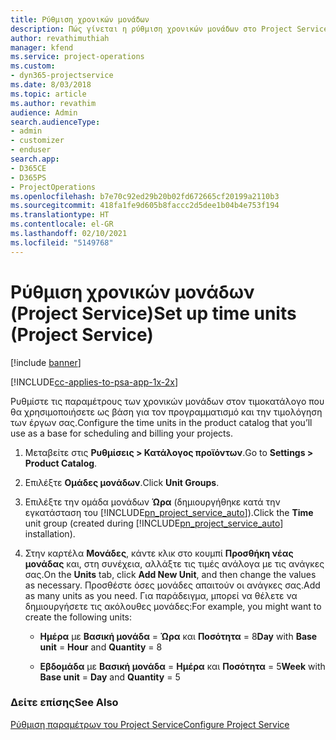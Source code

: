 ```yaml
---
title: Ρύθμιση χρονικών μονάδων
description: Πώς γίνεται η ρύθμιση χρονικών μονάδων στο Project Service
author: revathimuthiah
manager: kfend
ms.service: project-operations
ms.custom:
- dyn365-projectservice
ms.date: 8/03/2018
ms.topic: article
ms.author: revathim
audience: Admin
search.audienceType:
- admin
- customizer
- enduser
search.app:
- D365CE
- D365PS
- ProjectOperations
ms.openlocfilehash: b7e70c92ed29b20b02fd672665cf20199a2110b3
ms.sourcegitcommit: 418fa1fe9d605b8faccc2d5dee1b04b4e753f194
ms.translationtype: HT
ms.contentlocale: el-GR
ms.lasthandoff: 02/10/2021
ms.locfileid: "5149768"
---
```

# <a name="set-up-time-units-project-service"></a><span data-ttu-id="addc4-103">Ρύθμιση χρονικών μονάδων (Project Service)</span><span class="sxs-lookup"><span data-stu-id="addc4-103">Set up time units (Project Service)</span></span>

[!include [banner](../includes/psa-now-project-operations.md)]

[!INCLUDE[cc-applies-to-psa-app-1x-2x](../includes/cc-applies-to-psa-app-1x-2x.md)]

<span data-ttu-id="addc4-104">Ρυθμίστε τις παραμέτρους των χρονικών μονάδων στον τιμοκατάλογο που θα χρησιμοποιήσετε ως βάση για τον προγραμματισμό και την τιμολόγηση των έργων σας.</span><span class="sxs-lookup"><span data-stu-id="addc4-104">Configure the time units in the product catalog that you’ll use as a base for scheduling and billing your projects.</span></span>  
  
1. <span data-ttu-id="addc4-105">Μεταβείτε στις **Ρυθμίσεις > Κατάλογος προϊόντων**.</span><span class="sxs-lookup"><span data-stu-id="addc4-105">Go to **Settings > Product Catalog**.</span></span>  
  
2. <span data-ttu-id="addc4-106">Επιλέξτε **Ομάδες μονάδων**.</span><span class="sxs-lookup"><span data-stu-id="addc4-106">Click **Unit Groups**.</span></span>  
  
3. <span data-ttu-id="addc4-107">Επιλέξτε την ομάδα μονάδων **Ώρα** (δημιουργήθηκε κατά την εγκατάσταση του [!INCLUDE[pn_project_service_auto](../includes/pn-project-service-auto.md)]).</span><span class="sxs-lookup"><span data-stu-id="addc4-107">Click the **Time** unit group (created during [!INCLUDE[pn_project_service_auto](../includes/pn-project-service-auto.md)] installation).</span></span>  
  
4. <span data-ttu-id="addc4-108">Στην καρτέλα **Μονάδες**, κάντε κλικ στο κουμπί **Προσθήκη νέας μονάδας** και, στη συνέχεια, αλλάξτε τις τιμές ανάλογα με τις ανάγκες σας.</span><span class="sxs-lookup"><span data-stu-id="addc4-108">On the **Units** tab, click **Add New Unit**, and then change the values as necessary.</span></span> <span data-ttu-id="addc4-109">Προσθέστε όσες μονάδες απαιτούν οι ανάγκες σας.</span><span class="sxs-lookup"><span data-stu-id="addc4-109">Add as many units as you need.</span></span> <span data-ttu-id="addc4-110">Για παράδειγμα, μπορεί να θέλετε να δημιουργήσετε τις ακόλουθες μονάδες:</span><span class="sxs-lookup"><span data-stu-id="addc4-110">For example, you might want to create the following units:</span></span>  
  
   - <span data-ttu-id="addc4-111">**Ημέρα** με **Βασική μονάδα** = **Ώρα** και **Ποσότητα** = 8</span><span class="sxs-lookup"><span data-stu-id="addc4-111">**Day** with **Base unit** = **Hour** and **Quantity** = 8</span></span>  
  
   - <span data-ttu-id="addc4-112">**Εβδομάδα** με **Βασική μονάδα** = **Ημέρα** και **Ποσότητα** = 5</span><span class="sxs-lookup"><span data-stu-id="addc4-112">**Week** with **Base unit** = **Day** and **Quantity** = 5</span></span>  
  
### <a name="see-also"></a><span data-ttu-id="addc4-113">Δείτε επίσης</span><span class="sxs-lookup"><span data-stu-id="addc4-113">See Also</span></span>  
 [<span data-ttu-id="addc4-114">Ρύθμιση παραμέτρων του Project Service</span><span class="sxs-lookup"><span data-stu-id="addc4-114">Configure Project Service</span></span>](../psa/configure.md)
